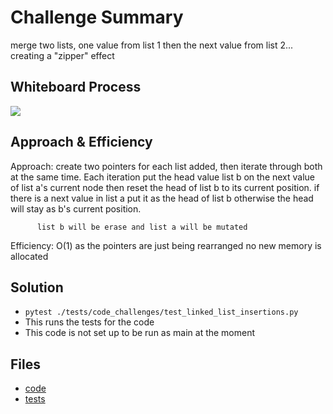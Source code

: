 # Challenge Summary
merge two lists, one value from list 1 then the next value from list 2... creating a "zipper" effect

## Whiteboard Process
<img src = "https://i.imgur.com/i2BT8lf.png"/>

## Approach & Efficiency
Approach: create two pointers for each list added, then iterate through both at the same time. Each iteration put the head value list b on the next value of list a's current node then reset the head of list b to its current position.
          if there is a next value in list a put it as the head of list b otherwise the head will stay as b's current position.

          list b will be erase and list a will be mutated

Efficiency: O(1) as the pointers are just being rearranged no new memory is allocated

## Solution
- `pytest ./tests/code_challenges/test_linked_list_insertions.py`
- This runs the tests for the code
- This code is not set up to be run as main at the moment

## Files
- [code](../../code_challenges/linked_list_zip.py)
- [tests](../../tests/code_challenges/test_linked_list_zip.py)
